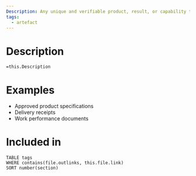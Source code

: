 ```yaml
---
Description: Any unique and verifiable product, result, or capability to perform a service that is required to be produced to complete a process, phase, or project. Deliverables are typically the outcomes of the project and can include components of the [[Project Management Plan]]. [[Change Control]] should be applied once the first version of a deliverable has been completed. The control of the multiple versions or editions of a deliverable (e.g., documents, software, and building blocks) is supported by configuration management tools and procedures.
tags:
  - artefact
---
```

# Description
`=this.Description`
# Examples
- Approved product specifications
- Delivery receipts
- Work performance documents
# Included in
```dataview
TABLE tags
WHERE contains(file.outlinks, this.file.link)
SORT number(section)
```
